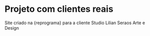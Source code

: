 # Projeto com clientes reais

Site criado na {reprograma} para a cliente Studio Lilian Seraos Arte e Design
